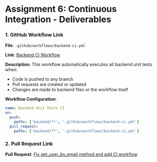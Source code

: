 # Assignment 6: Continuous Integration - Deliverables

### 1. GitHub Workflow Link 

**File**: `.github/workflows/backend-ci.yml`

**Link**: [Backend CI Workflow](https://github.com/anas26a/bsv-edutask/blob/master/.github/workflows/backend-ci.yml)

**Description**: This workflow automatically executes all backend unit tests when:
- Code is pushed to any branch
- Pull requests are created or updated
- Changes are made to backend files or the workflow itself

**Workflow Configuration**:
```yaml
name: Backend Unit Tests CI
on:
  push:
    paths: ['backend/**', '.github/workflows/backend-ci.yml']
  pull_request:
    paths: ['backend/**', '.github/workflows/backend-ci.yml']
```

### 2. Pull Request Link 

**Pull Request**: [Fix get_user_by_email method and add CI workflow](https://github.com/anas26a/bsv-edutask/pull/X)
